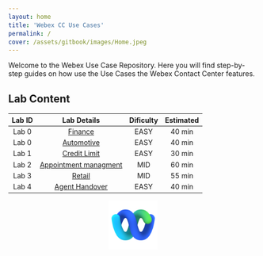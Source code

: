 ```yaml
---
layout: home
title: 'Webex CC Use Cases'
permalink: /
cover: /assets/gitbook/images/Home.jpeg
---
```



Welcome to the Webex Use Case Repository. Here you will find step-by-step guides on how use the Use Cases the Webex Contact Center features.


## Lab Content

| Lab ID |                         Lab Details                         | Dificulty | Estimated |
|:------:|:-----------------------------------------------------------:|:---------:|:---------:|
| Lab 0  | [Finance](/pages/Provisioning/) |   EASY    |  40 min   |
| Lab 0  |                          [Automotive](/pages/Provisioning/) |   EASY    |  40 min   |
| Lab 1  |                   [Credit Limit](/pages/CH/)                |   EASY    |  30 min   |
| Lab 2  |                  [Appointment managment](/pages/IVR/)       |    MID    |  60 min   |
| Lab 3  |               [Retail](/pages/Agent/)                       |   MID    |  55 min   |
| Lab 4  |          [Agent Handover](/pages/Supervisor/)           |   EASY    |  40 min   |


<center><img src="/assets/gitbook/images/webex.png" width="100"></center>

